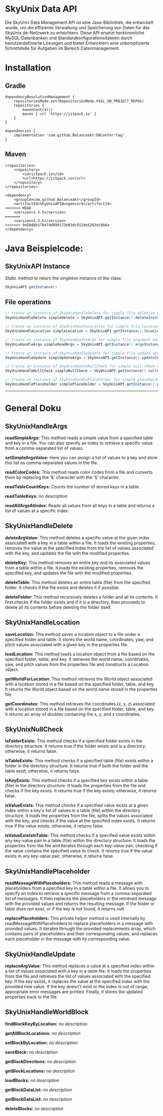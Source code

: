 # SkyUnix Data API

Die SkyUnix Data Management API ist eine Java-Bibliothek, die entwickelt wurde, um die effiziente Verwaltung und Speicherung von Daten für das SkyUnix.de-Netzwerk zu erleichtern. Diese API ersetzt herkömmliche MySQL-Datenbanken und Standardkonfigurationsdateien durch benutzerdefinierte Lösungen und bietet Entwicklern eine unkomplizierte Schnittstelle für Aufgaben im Bereich Datenmanagement.

# Installation
## Gradle
````
dependencyResolutionManagement {
    repositoriesMode.set(RepositoriesMode.FAIL_ON_PROJECT_REPOS)
    repositories {
        mavenCentral()
        maven { url 'https://jitpack.io' }
    }
}

dependencies {
    implementation 'com.github.Balanceakt:DBCenter:Tag'
}
````
## Maven
````
<repositories>
    <repository>
        <id>jitpack.io</id>
        <url>https://jitpack.io</url>
    </repository>
</repositories>

<dependency>
    <groupId>com.github.Balanceakt</groupId>
    <artifactId>SkyUnixAPIBungeecord</artifactId>
<<<<<<< HEAD
    <version>1.3.5</version>
=======
    <version>1.3.5</version>
>>>>>>> 9a58d8b17b474d899173e03dc912de5263dcbb6a
</dependency>
````

# Java Beispielcode:

## SkyUnixAPI Instance
Static method to return the singleton instance of the class:
````java
SkyUnixAPI.getInstance()
````

## File operations
```java
// Create an instance of SkyUnixHandleDelete for simple file deletion operations
SkyUnixHandleDelete simpleDelete = SkyUnixAPI.getInstance().deleteInstance();
```
```java
// Create an instance of SkyUnixHandleLocation for simple file location operations
SkyUnixHandleLocation simpleLocation = SkyUnixAPI.getInstance().locationInstance();
```
```java
// Create an instance of SkyUnixHandleArgs for simple file argument handling operations
SkyUnixHandleArgs simpleReadArgs = SkyUnixAPI.getInstance().argsInstance();
```
```java
// Create an instance of SkyUnixHandleUpdate for simple file update operations
SkyUnixHandleUpdate simplUpdateArgs = SkyUnixAPI.getInstance().updateInstance();
```
```java
// Create an instance of SkyUnixHandleNullCheck for simple null check operations
SkyUnixHandleNullCheck simpleNullCheck = SkyUnixAPI.getInstance().nullCheckInstance();
```
```java
// Create an instance of SkyUnixHandlePlaceholder for simple placeholder operations
SkyUnixHandlePlaceholder simplePlaceHolder = SkyUnixAPI.getInstance().placeholderInstance();
```

-----------------

# General Doku

## SkyUnixHandleArgs

**readSimpleArgs:** This method reads a simple value from a specified table and key in a file. You can also specify an index to retrieve a specific value from a comma-separated list of values.

**setSimpleArgsValue:** Here you can assign a list of values to a key and store this list as comma-separated values in the file.

**readColorCodes:** This method reads color codes from a file and converts them by replacing the '&' character with the '§' character.

**readTableCountKeys:** Counts the number of stored keys in a table.

**readTableKeys:** *no description*

**readAllArgsAtIndex:** Reads all values from all keys in a table and returns a list of values at a specific index.

## SkyUnixHandleDelete

**deleteArgValue:** This method deletes a specific value at the given index associated with a key in a table within a file. It loads the existing properties, removes the value at the specified index from the list of values associated with the key, and updates the file with the modified properties.

**deleteKey:** This method removes an entire key and its associated values from a table within a file. It loads the existing properties, removes the specified key, and updates the file with the modified properties.

**deleteTable:** This method deletes an entire table (file) from the specified folder. It checks if the file exists and deletes it if possible.

**deleteFolder:** This method recursively deletes a folder and all its contents. It first checks if the folder exists and if it is a directory, then proceeds to delete all its contents before deleting the folder itself.

## SkyUnixHandleLocation

**saveLocation:** This method saves a location object to a file under a specified folder and table. It stores the world name, coordinates, yaw, and pitch values associated with a given key in the properties file.

**loadLocation:** This method loads a location object from a file based on the specified folder, table, and key. It retrieves the world name, coordinates, yaw, and pitch values from the properties file and constructs a Location object.

**getWorldForLocation:** This method retrieves the World object associated with a location stored in a file based on the specified folder, table, and key. It returns the World object based on the world name stored in the properties file.

**getCoordinates:** This method retrieves the coordinates (x, y, z) associated with a location stored in a file based on the specified folder, table, and key. It returns an array of doubles containing the x, y, and z coordinates.

## SkyUnixNullCheck

**isFolderExists:** This method checks if a specified folder exists in the directory structure. It returns true if the folder exists and is a directory; otherwise, it returns false.

**isTableExists:** This method checks if a specified table (file) exists within a folder in the directory structure. It returns true if both the folder and the table exist; otherwise, it returns false.

**isKeyExists:** This method checks if a specified key exists within a table (file) in the directory structure. It loads the properties from the file and checks if the key exists. It returns true if the key exists; otherwise, it returns false.

**isValueExists:** This method checks if a specified value exists at a given index within a key's list of values in a table (file) within the directory structure. It loads the properties from the file, splits the values associated with the key, and checks if the value at the specified index exists. It returns true if the value exists; otherwise, it returns false.

**isValueExistsInTable:** This method checks if a specified value exists within any key-value pair in a table (file) within the directory structure. It loads the properties from the file and iterates through each key-value pair, checking if the value contains the specified value to check. It returns true if the value exists in any key-value pair; otherwise, it returns false.

## SkyUnixHandlePlaceholder

**readMessageWithPlaceholders:** This method reads a message with placeholders from a specified key in a table within a file. It allows you to specify an index to retrieve a specific message from a comma-separated list of messages. It then replaces the placeholders in the retrieved message with the provided values and returns the resulting message. If the folder or table does not exist, or if the key is not found, it returns null.

**replacePlaceholders:** This private helper method is used internally by readMessageWithPlaceholders to replace placeholders in a message with provided values. It iterates through the provided replacements array, which contains pairs of placeholders and their corresponding values, and replaces each placeholder in the message with its corresponding value.

## SkyUnixHandleUpdate

**replaceArgValue:** This method replaces a value at a specified index within a list of values associated with a key in a table file. It loads the properties from the file and retrieves the list of values associated with the specified key. If the key exists, it replaces the value at the specified index with the provided new value. If the key doesn't exist or the index is out of range, appropriate error messages are printed. Finally, it stores the updated properties back to the file.

## SkyUnixHandleWorldBlock

**findBlockKeyByLocation:** *no description*

**getAllBlockLocations:** *no description*

**setBlockByLocation:** *no description*

**saveBlock:** *no description*

**getBlockDirections:** *no description*

**getBlockLocations:** *no description*

**loadBlocks:** *no description*

**getBlockDataList:** *no description*

**getBlockDataList:** *no description*

**deleteBlocks:** *no description*
